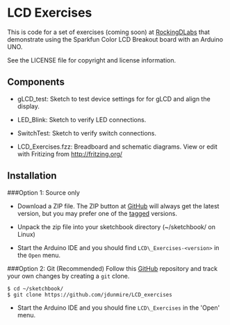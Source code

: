 LCD Exercises
=============
This is code for a set of exercises (coming soon) at
[RockingDLabs](http://rockingdlabs.dunmire.org) that demonstrate using
the Sparkfun Color LCD Breakout board with an Arduino UNO.

See the LICENSE file for copyright and license information.


Components
--------
* gLCD\_test: Sketch to test device settings for for gLCD and align the display.

* LED\_Blink: Sketch to verify LED connections.
    
* SwitchTest: Sketch to verify switch connections.

* LCD\_Exercises.fzz: Breadboard and schematic diagrams. View or edit with Fritizing from <http://fritzing.org/>


Installation
------------
###Option 1: Source only
* Download a ZIP file. The ZIP button at
  [GitHub](https://github.com/jdunmire/LCD_exercises) will always get the
  latest version, but you may prefer one of the
  [tagged](https://github.com/jdunmire/LCD_exercises/tags) versions.

* Unpack the zip file into your sketchbook directory (~/sketchbook/ on
  Linux)

* Start the Arduino IDE and you should find `LCD\_Exercises-<version>`
  in the `Open` menu.

###Option 2: Git (Recommended)
Follow this [GitHub](https://github.com/jdunmire/LCD_exercises)
repository and track your own changes by creating a `git` clone.

    $ cd ~/sketchbook/
    $ git clone https://github.com/jdunmire/LCD_exercises

* Start the Arduino IDE and you should fine `LCD\_Exercises` in the
  'Open' menu.

